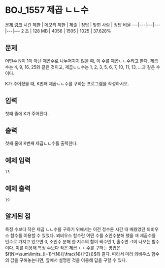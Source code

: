 # BOJ_1557 제곱 ㄴㄴ수
[문제 링크](https://www.acmicpc.net/problem/1557)
시간 제한 |	메모리 제한 |	제출 |	정답 |	맞힌 사람 |	정답 비율
---|---|---|---|---|---
2 초 |	128 MB |	4056 |	1505 |	1025 |	37.628%

## 문제
어떤수 N이 1이 아닌 제곱수로 나누어지지 않을 때, 이 수를 제곱ㄴㄴ수라고 한다. 제곱수는 4, 9, 16, 25와 같은 것이고, 제곱ㄴㄴ수는 1, 2, 3, 5, 6, 7, 10, 11, 13, ...과 같은 수이다.

K가 주어졌을 때, K번째 제곱ㄴㄴ수를 구하는 프로그램을 작성하시오.

## 입력
첫째 줄에 K가 주어진다.

## 출력
첫째 줄에 K번째 제곱ㄴㄴ수를 출력한다.

## 예제 입력
```
13
```

## 예제 출력
```
19
```

## 알게된 점
특정 수보다 작은 제곱 ㄴㄴ수를 구하기 위해서는 이전 정수론 시간 때 배웠었던 뫼비우스 함수를 이용할 수 있었다.
뫼비우스 함수란 어떤 수를 소인수분해 했을 때 제곱수를 인수로 가지고 있으면 0, 소인수 분해 한 지수의 합이 짝수면 1, 홀수면 -1이 나오는 함수이다.
이를 이용해 특정 수보다 작은 제곱 ㄴㄴ수를 구하는 방법은 $f(N)=\sum\limits_{i=1}^{N}{⌊\frac{N}{i^2}⌋}$와 같다.
따라서 미리 뫼비우스 함수의 값을 구해놓는다면, 앞에서 설명한 것을 이용해 답을 구할 수 있다.
